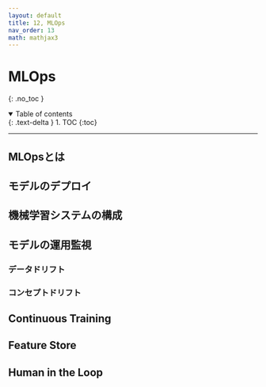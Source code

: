 ```yaml
---
layout: default
title: 12, MLOps
nav_order: 13
math: mathjax3
---
```


# MLOps
{: .no_toc }

<details open markdown="block">
  <summary>
    Table of contents
  </summary>
  {: .text-delta }
1. TOC
{:toc}
</details>

---


## MLOpsとは

## モデルのデプロイ

## 機械学習システムの構成

## モデルの運用監視

### データドリフト

### コンセプトドリフト

## Continuous Training

## Feature Store

## Human in the Loop